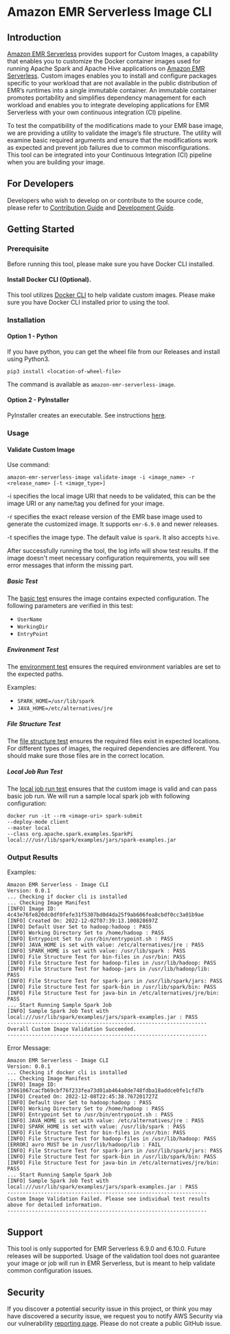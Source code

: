# Amazon EMR Serverless Image CLI

## Introduction

[Amazon EMR Serverless](https://aws.amazon.com/emr/serverless/) provides support for
Custom Images, a capability that enables you to customize the Docker container images used for running
Apache Spark and Apache Hive applications on [Amazon EMR Serverless](https://aws.amazon.com/emr/serverless/).
Custom images enables you to install and configure packages specific to your workload that are not available
in the public distribution of EMR’s runtimes into a single immutable container. An immutable container
promotes portability and simplifies dependency management for each workload and enables you to integrate
developing applications for EMR Serverless with your own continuous integration (CI) pipeline.

To test the compatibility of the modifications made to your EMR base image, we are providing a utility to validate 
the image’s file structure. The utility will examine basic required arguments and ensure that the modifications work as 
expected and prevent job failures due to common misconfigurations. This tool can be integrated into your Continuous 
Integration (CI) pipeline when you are building your image.

## For Developers

Developers who wish to develop on or contribute to the source code, please refer to [Contribution Guide](CONTRIBUTING.md) and [Development Guide](DEVELOPMENT_GUIDE.md).

## Getting Started

### Prerequisite

Before running this tool, please make sure you have Docker CLI installed.

#### Install Docker CLI (Optional).

This tool utilizes [Docker CLI](https://docs.docker.com/get-docker/) to help validate custom images.
Please make sure you have Docker CLI installed prior to using the tool.

### Installation

#### Option 1 - Python

If you have python, you can get the wheel file from our Releases and install using Python3.

```
pip3 install <location-of-wheel-file>
```

The command is available as `amazon-emr-serverless-image`.

#### Option 2 - PyInstaller

PyInstaller creates an executable. See instructions [here](installer/pyinstaller/INSTRUCTION.md).

### Usage

#### Validate Custom Image

Use command:

```
amazon-emr-serverless-image validate-image -i <image_name> -r <release_name> [-t <image_type>]
```

-i specifies the local image URI that needs to be validated, this can be the image URI or any name/tag you defined for your image.

-r specifies the exact release version of the EMR base image used to generate the customized image. It supports `emr-6.9.0` and newer releases.

-t specifies the image type. The default value is `spark`. It also accepts `hive`.

After successfully running the tool, the log info will show test results. If the image doesn't meet necessary configuration requirements, you will see error messages that inform the missing part.

##### Basic Test

The [basic test](amazon_emr_serverless_image_cli/validation_tool/validation_tests/check_manifest.py) ensures the image contains expected configuration. The following parameters are verified in this test:

* `UserName`
* `WorkingDir`
* `EntryPoint`

##### Environment Test

The [environment test](amazon_emr_serverless_image_cli/validation_tool/validation_tests/check_envs.py) ensures the required environment variables are set to the expected paths.

Examples:

* `SPARK_HOME=/usr/lib/spark`
* `JAVA_HOME=/etc/alternatives/jre`

##### File Structure Test

The [file structure test](amazon_emr_serverless_image_cli/validation_tool/validation_tests/check_files.py) ensures the required files exist in expected locations. For different
types of images, the required dependencies are different. You should make sure those files are in the correct
location.

##### Local Job Run Test

The [local job run test](amazon_emr_serverless_image_cli/validation_tool/validation_tests/check_local_job_run.py) ensures that the custom image is valid and can pass basic job run. We will run a sample local spark job with following configuration:

```
docker run -it --rm <image-uri> spark-submit 
--deploy-mode client 
--master local 
--class org.apache.spark.examples.SparkPi local:///usr/lib/spark/examples/jars/spark-examples.jar
```

### Output Results

Examples:

```
Amazon EMR Serverless - Image CLI
Version: 0.0.1
... Checking if docker cli is installed
... Checking Image Manifest
[INFO] Image ID: 4c43e76fe820dc0df0fefe31f5307bd0d4da25f9ab606fea8cbdf0cc3a01b9ae
[INFO] Created On: 2022-12-02T07:39:13.100828697Z
[INFO] Default User Set to hadoop:hadoop : PASS
[INFO] Working Directory Set to /home/hadoop : PASS
[INFO] Entrypoint Set to /usr/bin/entrypoint.sh : PASS
[INFO] JAVA_HOME is set with value: /etc/alternatives/jre : PASS
[INFO] SPARK_HOME is set with value: /usr/lib/spark : PASS
[INFO] File Structure Test for bin-files in /usr/bin: PASS
[INFO] File Structure Test for hadoop-files in /usr/lib/hadoop: PASS
[INFO] File Structure Test for hadoop-jars in /usr/lib/hadoop/lib: PASS
[INFO] File Structure Test for spark-jars in /usr/lib/spark/jars: PASS
[INFO] File Structure Test for spark-bin in /usr/lib/spark/bin: PASS
[INFO] File Structure Test for java-bin in /etc/alternatives/jre/bin: PASS
... Start Running Sample Spark Job
[INFO] Sample Spark Job Test with local:///usr/lib/spark/examples/jars/spark-examples.jar : PASS
-----------------------------------------------------------------
Overall Custom Image Validation Succeeded.
-----------------------------------------------------------------
```

Error Message:

```
Amazon EMR Serverless - Image CLI
Version: 0.0.1
... Checking if docker cli is installed
... Checking Image Manifest
[INFO] Image ID: 3f061067cacfb69cbf76f233fea73d01ab464a0de748fdba18addce0fe1cfd7b
[INFO] Created On: 2022-12-08T22:45:38.767201727Z
[INFO] Default User Set to hadoop:hadoop : PASS
[INFO] Working Directory Set to /home/hadoop : PASS
[INFO] Entrypoint Set to /usr/bin/entrypoint.sh : PASS
[INFO] JAVA_HOME is set with value: /etc/alternatives/jre : PASS
[INFO] SPARK_HOME is set with value: /usr/lib/spark : PASS
[INFO] File Structure Test for bin-files in /usr/bin: PASS
[INFO] File Structure Test for hadoop-files in /usr/lib/hadoop: PASS
[ERROR] avro MUST be in /usr/lib/hadoop/lib : FAIL
[INFO] File Structure Test for spark-jars in /usr/lib/spark/jars: PASS
[INFO] File Structure Test for spark-bin in /usr/lib/spark/bin: PASS
[INFO] File Structure Test for java-bin in /etc/alternatives/jre/bin: PASS
... Start Running Sample Spark Job
[INFO] Sample Spark Job Test with local:///usr/lib/spark/examples/jars/spark-examples.jar : PASS
-----------------------------------------------------------------
Custom Image Validation Failed. Please see individual test results above for detailed information.
-----------------------------------------------------------------
```

## Support

This tool is only supported for EMR Serverless 6.9.0 and 6.10.0. Future releases will be supported. Usage of the validation tool does not guarantee your image or job will run in EMR Serverless, but is meant to help validate common configuration issues.

## Security

If you discover a potential security issue in this project, or think you may have discovered a security issue, we request you to notify AWS Security via our vulnerability [reporting page](http://aws.amazon.com/security/vulnerability-reporting/). Please do not create a public GitHub issue.

